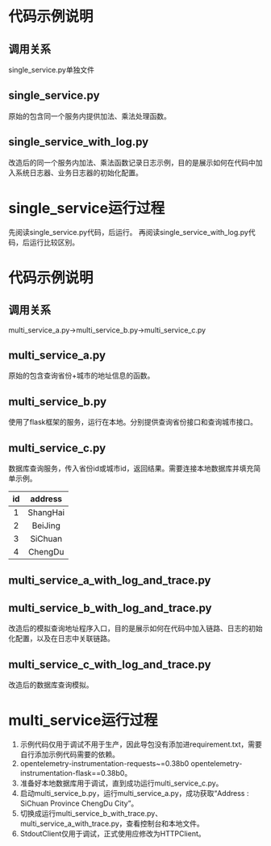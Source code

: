 # 代码示例说明

## 调用关系

single_service.py单独文件

## single_service.py

原始的包含同一个服务内提供加法、乘法处理函数。

## single_service_with_log.py

改造后的同一个服务内加法、乘法函数记录日志示例，目的是展示如何在代码中加入系统日志器、业务日志器的初始化配置。

# single_service运行过程

先阅读single_service.py代码，后运行。
再阅读single_service_with_log.py代码，后运行比较区别。

# 代码示例说明

## 调用关系

multi_service_a.py->multi_service_b.py->multi_service_c.py

## multi_service_a.py

原始的包含查询省份+城市的地址信息的函数。

## multi_service_b.py

使用了flask框架的服务，运行在本地。分别提供查询省份接口和查询城市接口。

## multi_service_c.py

数据库查询服务，传入省份id或城市id，返回结果。需要连接本地数据库并填充简单示例。

| id  | address  |
|:---:|:--------:|
|  1  | ShangHai |
|  2  | BeiJing  |
|  3  | SiChuan  |
|  4  | ChengDu  |

## multi_service_a_with_log_and_trace.py

## multi_service_b_with_log_and_trace.py

改造后的模拟查询地址程序入口，目的是展示如何在代码中加入链路、日志的初始化配置，以及在日志中关联链路。

## multi_service_c_with_log_and_trace.py

改造后的数据库查询模拟。

# multi_service运行过程

1. 示例代码仅用于调试不用于生产，因此导包没有添加进requirement.txt，需要自行添加示例代码需要的依赖。
2. opentelemetry-instrumentation-requests~=0.38b0 opentelemetry-instrumentation-flask==0.38b0。
3. 准备好本地数据库用于调试，直到成功运行multi_service_c.py。
4. 启动multi_service_b.py，运行multi_service_a.py，成功获取“Address : SiChuan Province ChengDu City”。
5. 切换成运行multi_service_b_with_trace.py、multi_service_a_with_trace.py，查看控制台和本地文件。
6. StdoutClient仅用于调试，正式使用应修改为HTTPClient。




